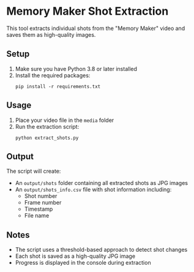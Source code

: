 # Memory Maker Shot Extraction

This tool extracts individual shots from the "Memory Maker" video and saves them as high-quality images.

## Setup

1. Make sure you have Python 3.8 or later installed
2. Install the required packages:
   ```
   pip install -r requirements.txt
   ```

## Usage

1. Place your video file in the `media` folder
2. Run the extraction script:
   ```
   python extract_shots.py
   ```

## Output

The script will create:
- An `output/shots` folder containing all extracted shots as JPG images
- An `output/shots_info.csv` file with shot information including:
  - Shot number
  - Frame number
  - Timestamp
  - File name

## Notes

- The script uses a threshold-based approach to detect shot changes
- Each shot is saved as a high-quality JPG image
- Progress is displayed in the console during extraction 